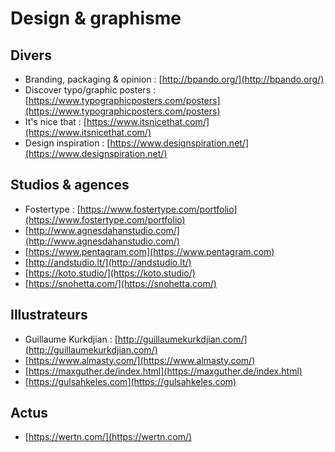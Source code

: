 # Design & graphisme



## Divers

* Branding, packaging & opinion : [http://bpando.org/](http://bpando.org/)
* Discover typo/graphic posters : [https://www.typographicposters.com/posters](https://www.typographicposters.com/posters)
* It's nice that : [https://www.itsnicethat.com/](https://www.itsnicethat.com/)
* Design inspiration : [https://www.designspiration.net/](https://www.designspiration.net/)

## Studios & agences

* Fostertype : [https://www.fostertype.com/portfolio](https://www.fostertype.com/portfolio)
* [http://www.agnesdahanstudio.com/](http://www.agnesdahanstudio.com/)
* [https://www.pentagram.com](https://www.pentagram.com)
* [http://andstudio.lt/](http://andstudio.lt/)
* [https://koto.studio/](https://koto.studio/)
* [https://snohetta.com/](https://snohetta.com/)

## Illustrateurs

* Guillaume Kurkdjian : [http://guillaumekurkdjian.com/](http://guillaumekurkdjian.com/)
* [https://www.almasty.com/](https://www.almasty.com/)
* [https://maxguther.de/index.html](https://maxguther.de/index.html)
* [https://gulsahkeles.com](https://gulsahkeles.com)

## Actus

* [https://wertn.com/](https://wertn.com/)
